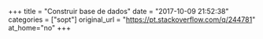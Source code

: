 +++
title = "Construir base de dados"
date = "2017-10-09 21:52:38"
categories = ["sopt"]
original_url = "https://pt.stackoverflow.com/q/244781"
at_home="no"
+++

